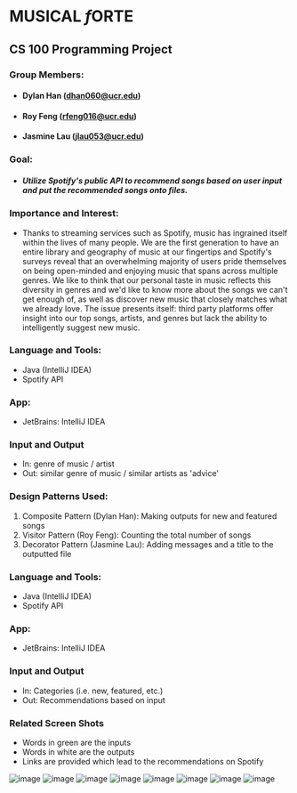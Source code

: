 # **MUSICAL *f*ORTE**

## CS 100 Programming Project

### Group Members:
  - #### Dylan Han (dhan060@ucr.edu)
  - #### Roy Feng (rfeng016@ucr.edu)
  - #### Jasmine Lau (jlau053@ucr.edu)

### Goal:
  - ##### Utilize Spotify's public API to recommend songs based on user input and put the recommended songs onto files.
  
### Importance and Interest:

- Thanks to streaming services such as Spotify, music has ingrained itself within the lives of many people. We are the first generation to have an entire library and geography of music at our fingertips and Spotify's surveys reveal that an overwhelming majority of users pride themselves on being open-minded and enjoying music that spans across multiple genres. We like to think that our personal taste in music reflects this diversity in genres and we'd like to know more about the songs we can't get enough of, as well as discover new music that closely matches what we already love. The issue presents itself: third party platforms offer insight into our top songs, artists, and genres but lack the ability to intelligently suggest new music.

 ### Language and Tools:
  - Java (IntelliJ IDEA)
  - Spotify API
  
### App:
  - JetBrains: IntelliJ IDEA
  
### Input and Output
  - In: genre of music / artist
  - Out: similar genre of music / similar artists as 'advice'


### Design Patterns Used:
  1. Composite Pattern (Dylan Han): Making outputs for new and featured songs
  2. Visitor Pattern (Roy Feng): Counting the total number of songs
  3. Decorator Pattern (Jasmine Lau): Adding messages and a title to the outputted file
  
###  Language and Tools:
  - Java (IntelliJ IDEA)
  - Spotify API
  
### App:
  - JetBrains: IntelliJ IDEA

### Input and Output
  - In: Categories (i.e. new, featured, etc.)
  - Out: Recommendations based on input
  
  
### Related Screen Shots
  - Words in green are the inputs
  - Words in white are the outputs
  - Links are provided which lead to the recommendations on Spotify
  
![image](https://user-images.githubusercontent.com/55225223/88275266-f02c9800-cc91-11ea-88a4-333923f0df77.png)
![image](https://user-images.githubusercontent.com/55225223/88275361-21a56380-cc92-11ea-992e-4454d21beb07.png)
![image](https://user-images.githubusercontent.com/55225223/88275480-4ef21180-cc92-11ea-9523-ed7fb11ed030.png)
![image](https://user-images.githubusercontent.com/55225223/88275581-747f1b00-cc92-11ea-94e6-515b76899a80.png)
![image](https://user-images.githubusercontent.com/55225223/88275851-e9eaeb80-cc92-11ea-8cb2-f1c69a4030c0.png)
![image](https://user-images.githubusercontent.com/55225223/88275939-0d159b00-cc93-11ea-9dc7-4c7e15233abb.png)
![image](https://user-images.githubusercontent.com/55225223/88275984-21f22e80-cc93-11ea-8468-105a0855657c.png)
![image](https://user-images.githubusercontent.com/55225223/88276027-30d8e100-cc93-11ea-954d-3e4b3608b4df.png)

  

